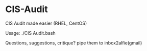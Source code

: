 # CIS-Audit
CIS Audit made easier (RHEL, CentOS)

Usage:
./CIS Audit.bash


Questions, suggestions, critique? pipe them to inbox2alfie(gmail)

